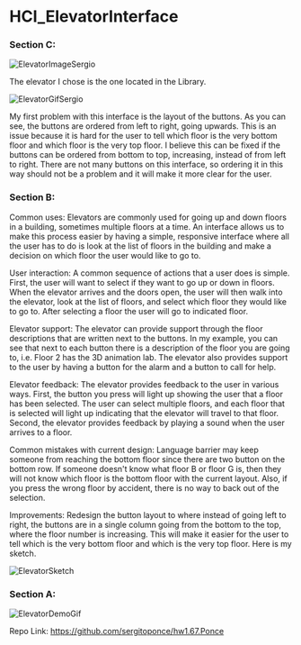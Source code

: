 # HCI_ElevatorInterface

### Section C:

![ElevatorImageSergio](https://i.imgur.com/VPVMM5M.jpg?2)

The elevator I chose is the one located in the Library.

![ElevatorGifSergio](https://media.giphy.com/media/d8zFJXRsh670SQqQJj/giphy.gif)

My first problem with this interface is the layout of the buttons. As you can see, the buttons are ordered from left to right, going upwards. This is an issue because it is hard for the user to tell which floor is the very bottom floor and which floor is the very top floor. I believe this can be fixed if the buttons can be ordered from bottom to top, increasing, instead of from left to right. There are not many buttons on this interface, so ordering it in this way should not be a problem and it will make it more clear for the user.


### Section B:

Common uses: 
Elevators are commonly used for going up and down floors in a building, sometimes multiple floors at a time. An interface allows us to make this process easier by having a simple, responsive interface where all the user has to do is look at the list of floors in the building and make a decision on which floor the user would like to go to.

User interaction: 
A common sequence of actions that a user does is simple. First, the user will want to select if they want to go up or down in floors. When the elevator arrives and the doors open, the user will then walk into the elevator, look at the list of floors, and select which floor they would like to go to. After selecting a floor the user will go to indicated floor.

Elevator support: 
The elevator can provide support through the floor descriptions that are written next to the buttons. In my example, you can see that next to each button there is a description of the floor you are going to, i.e. Floor 2 has the 3D animation lab. The elevator also provides support to the user by having a button for the alarm and a button to call for help.

Elevator feedback: 
The elevator provides feedback to the user in various ways. First, the button you press will light up showing the user that a floor has been selected. The user can select multiple floors, and each floor that is selected will light up indicating that the elevator will travel to that floor. Second, the elevator provides feedback by playing a sound when the user arrives to a floor.

Common mistakes with current design: 
Language barrier may keep someone from reaching the bottom floor since there are two button on the bottom row. If someone doesn't know what floor B or floor G is, then they will not know which floor is the bottom floor with the current layout. Also, if you press the wrong floor by accident, there is no way to back out of the selection.

Improvements: 
Redesign the button layout to where instead of going left to right, the buttons are in a single column going from the bottom to the top, where the floor number is increasing. This will make it easier for the user to tell which is the very bottom floor and which is the very top floor. Here is my sketch.

![ElevatorSketch](https://i.imgur.com/imXx4yC.jpg?1)


### Section A:

![ElevatorDemoGif](https://media.giphy.com/media/gFcEfvsVVQwhYngOav/giphy.gif)

Repo Link: https://github.com/sergitoponce/hw1.67.Ponce

